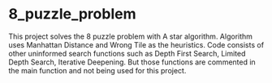 # 8_puzzle_problem
This project solves the 8 puzzle problem with A star algorithm. 
Algorithm uses Manhattan Distance and Wrong Tile as the heuristics.
Code consists of other uninformed search functions such as Depth First Search, Limited Depth Search, Iterative Deepening. But those functions are commented in the main function and not being used for this project.
